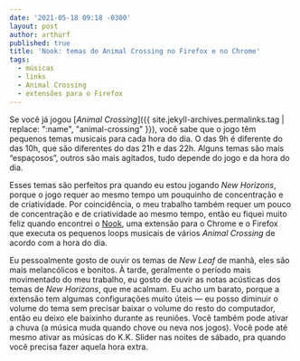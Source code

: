 ```yaml
---
date: '2021-05-18 09:18 -0300'
layout: post
author: arthurf
published: true
title: 'Nook: temas do Animal Crossing no Firefox e no Chrome'
tags:
  - músicas
  - links
  - Animal Crossing
  - extensões para o Firefox
---
```

Se você já jogou [*Animal Crossing*]({{ site.jekyll-archives.permalinks.tag | replace: ":name", "animal-crossing" }}), você sabe que o jogo têm pequenos temas musicais para cada hora do dia. O das 9h é diferente do das 10h, que são diferentes do das 21h e das 22h. Alguns temas são mais “espaçosos”, outros são mais agitados, tudo depende do jogo e da hora do dia.

Esses temas são perfeitos pra quando eu estou jogando *New Horizons*, porque o jogo requer ao mesmo tempo um pouquinho de concentração e de criatividade. Por coincidência, o meu trabalho também requer um pouco de concentração e de criatividade ao mesmo tempo, então eu fiquei muito feliz quando encontrei o [Nook](https://addons.mozilla.org/pt-BR/firefox/addon/nook/), uma extensão para o Chrome e o Firefox que executa os pequenos loops musicais de vários *Animal Crossing* de acordo com a hora do dia.

Eu pessoalmente gosto de ouvir os temas de *New Leaf* de manhã, eles são mais melancólicos e bonitos. À tarde, geralmente o período mais movimentado do meu trabalho, eu gosto de ouvir as notas acústicas dos temas de *New Horizons*, que me acalmam. Eu acho um barato, porque a extensão tem algumas configurações muito úteis &mdash; eu posso diminuir o volume do tema sem precisar baixar o volume do resto do computador, então eu deixo ele baixinho durante as reuniões. Você também pode ativar a chuva (a música muda quando chove ou neva nos jogos). Você pode até mesmo ativar as músicas do K.K. Slider nas noites de sábado, pra quando você precisa fazer aquela hora extra.
